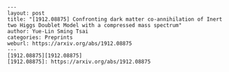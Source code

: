     ---
    layout: post
    title: "[1912.08875] Confronting dark matter co-annihilation of Inert two Higgs Doublet Model with a compressed mass spectrum"
    author: Yue-Lin Sming Tsai
    categories: Preprints
    weburl: https://arxiv.org/abs/1912.08875
    ---
    [1912.08875][1912.08875]
    [1912.08875]: https://arxiv.org/abs/1912.08875
